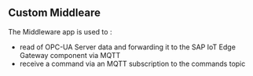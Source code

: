 ## Custom Middleare

The Middleware app is used to :
- read of OPC-UA Server data and forwarding it to the SAP IoT Edge Gateway component via MQTT
- receive a command via an MQTT subscription to the commands topic